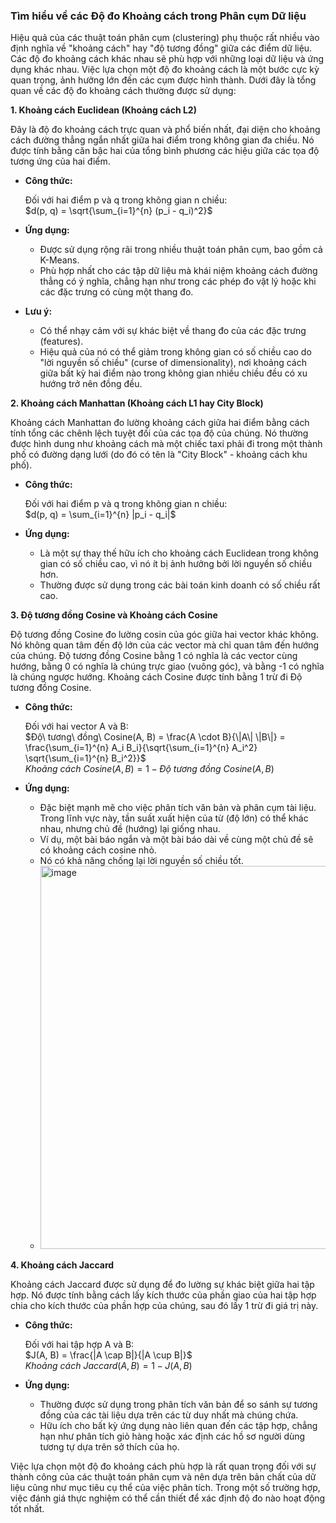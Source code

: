 ### **Tìm hiểu về các Độ đo Khoảng cách trong Phân cụm Dữ liệu**

Hiệu quả của các thuật toán phân cụm (clustering) phụ thuộc rất nhiều vào định nghĩa về "khoảng cách" hay "độ tương đồng" giữa các điểm dữ liệu. Các độ đo khoảng cách khác nhau sẽ phù hợp với những loại dữ liệu và ứng dụng khác nhau. Việc lựa chọn một độ đo khoảng cách là một bước cực kỳ quan trọng, ảnh hưởng lớn đến các cụm được hình thành. Dưới đây là tổng quan về các độ đo khoảng cách thường được sử dụng:

**1. Khoảng cách Euclidean (Khoảng cách L2)**

Đây là độ đo khoảng cách trực quan và phổ biến nhất, đại diện cho khoảng cách đường thẳng ngắn nhất giữa hai điểm trong không gian đa chiều. Nó được tính bằng căn bậc hai của tổng bình phương các hiệu giữa các tọa độ tương ứng của hai điểm.

*   **Công thức:**

    Đối với hai điểm p và q trong không gian n chiều:
    <br>
    $d(p, q) = \sqrt{\sum_{i=1}^{n} (p_i - q_i)^2}$

*   **Ứng dụng:**
    *   Được sử dụng rộng rãi trong nhiều thuật toán phân cụm, bao gồm cả K-Means.
    *   Phù hợp nhất cho các tập dữ liệu mà khái niệm khoảng cách đường thẳng có ý nghĩa, chẳng hạn như trong các phép đo vật lý hoặc khi các đặc trưng có cùng một thang đo.

*   **Lưu ý:**
    *   Có thể nhạy cảm với sự khác biệt về thang đo của các đặc trưng (features).
    *   Hiệu quả của nó có thể giảm trong không gian có số chiều cao do "lời nguyền số chiều" (curse of dimensionality), nơi khoảng cách giữa bất kỳ hai điểm nào trong không gian nhiều chiều đều có xu hướng trở nên đồng đều.

**2. Khoảng cách Manhattan (Khoảng cách L1 hay City Block)**

Khoảng cách Manhattan đo lường khoảng cách giữa hai điểm bằng cách tính tổng các chênh lệch tuyệt đối của các tọa độ của chúng. Nó thường được hình dung như khoảng cách mà một chiếc taxi phải đi trong một thành phố có đường dạng lưới (do đó có tên là "City Block" - khoảng cách khu phố).

*   **Công thức:**

    Đối với hai điểm p và q trong không gian n chiều:
    <br>
    $d(p, q) = \sum_{i=1}^{n} |p_i - q_i|$

*   **Ứng dụng:**
    *   Là một sự thay thế hữu ích cho khoảng cách Euclidean trong không gian có số chiều cao, vì nó ít bị ảnh hưởng bởi lời nguyền số chiều hơn.
    *   Thường được sử dụng trong các bài toán kinh doanh có số chiều rất cao.

**3. Độ tương đồng Cosine và Khoảng cách Cosine**

Độ tương đồng Cosine đo lường cosin của góc giữa hai vector khác không. Nó không quan tâm đến độ lớn của các vector mà chỉ quan tâm đến hướng của chúng. Độ tương đồng Cosine bằng 1 có nghĩa là các vector cùng hướng, bằng 0 có nghĩa là chúng trực giao (vuông góc), và bằng -1 có nghĩa là chúng ngược hướng. Khoảng cách Cosine được tính bằng 1 trừ đi Độ tương đồng Cosine.

*   **Công thức:**

    Đối với hai vector A và B:
    <br>
    $Độ\ tương\ đồng\ Cosine(A, B) = \frac{A \cdot B}{\|A\| \|B\|} = \frac{\sum_{i=1}^{n} A_i B_i}{\sqrt{\sum_{i=1}^{n} A_i^2} \sqrt{\sum_{i=1}^{n} B_i^2}}$
    <br>
    $Khoảng\ cách\ Cosine(A, B) = 1 - Độ\ tương\ đồng\ Cosine(A, B)$

*   **Ứng dụng:**
    *   Đặc biệt mạnh mẽ cho việc phân tích văn bản và phân cụm tài liệu. Trong lĩnh vực này, tần suất xuất hiện của từ (độ lớn) có thể khác nhau, nhưng chủ đề (hướng) lại giống nhau.
    *   Ví dụ, một bài báo ngắn và một bài báo dài về cùng một chủ đề sẽ có khoảng cách cosine nhỏ.
    *   Nó có khả năng chống lại lời nguyền số chiều tốt.
    *   <img width="944" height="613" alt="image" src="https://github.com/user-attachments/assets/989a4023-e16c-4b52-9c8a-0a6ad57197d3" />


**4. Khoảng cách Jaccard**

Khoảng cách Jaccard được sử dụng để đo lường sự khác biệt giữa hai tập hợp. Nó được tính bằng cách lấy kích thước của phần giao của hai tập hợp chia cho kích thước của phần hợp của chúng, sau đó lấy 1 trừ đi giá trị này.

*   **Công thức:**

    Đối với hai tập hợp A và B:
    <br>
    $J(A, B) = \frac{|A \cap B|}{|A \cup B|}$
    <br>
    $Khoảng\ cách\ Jaccard(A, B) = 1 - J(A, B)$

*   **Ứng dụng:**
    *   Thường được sử dụng trong phân tích văn bản để so sánh sự tương đồng của các tài liệu dựa trên các từ duy nhất mà chúng chứa.
    *   Hữu ích cho bất kỳ ứng dụng nào liên quan đến các tập hợp, chẳng hạn như phân tích giỏ hàng hoặc xác định các hồ sơ người dùng tương tự dựa trên sở thích của họ.

Việc lựa chọn một độ đo khoảng cách phù hợp là rất quan trọng đối với sự thành công của các thuật toán phân cụm và nên dựa trên bản chất của dữ liệu cũng như mục tiêu cụ thể của việc phân tích. Trong một số trường hợp, việc đánh giá thực nghiệm có thể cần thiết để xác định độ đo nào hoạt động tốt nhất.
